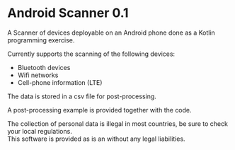 # Android Scanner 0.1
A Scanner of devices deployable on an Android phone done as a Kotlin programming exercise.

Currently supports the scanning of the following devices:

* Bluetooth devices
* Wifi networks
* Cell-phone information (LTE)

The data is stored in a csv file for post-processing.

A post-processing example is provided together with the code.

The collection of personal data is illegal in most countries, be sure to check your local regulations.  
This software is provided as is an without any legal liabilities.

